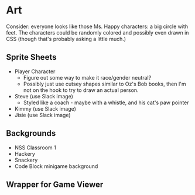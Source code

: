 # Art

Consider: everyone looks like those Ms. Happy characters: a big circle with feet. The characters could be randomly colored and possibly even drawn in CSS (though that's probably asking a little much.)

## Sprite Sheets

* Player Character
  * Figure out some way to make it race/gender neutral?
  * Possibly just use cutsey shapes similar to Oz's Bob books, then I'm not on the hook to try to draw an actual person.
* Steve (use Slack image)
  * Styled like a coach - maybe with a whistle, and his cat's paw pointer
* Kimmy (use Slack image)
* Jisie (use Slack image)

## Backgrounds

* NSS Classroom 1
* Hackery
* Snackery
* Code Block minigame background

## Wrapper for Game Viewer